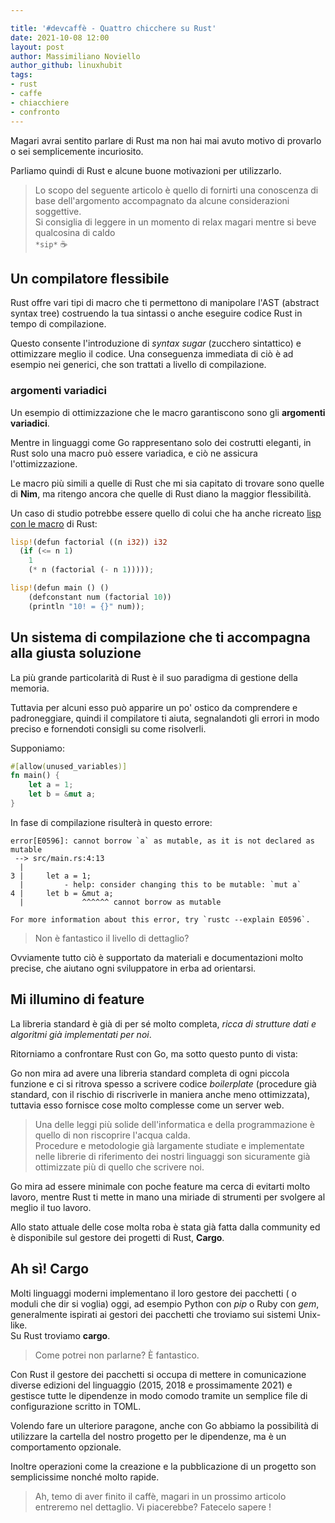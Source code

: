 ```yaml
---

title: '#devcaffè - Quattro chicchere su Rust' 
date: 2021-10-08 12:00
layout: post 
author: Massimiliano Noviello
author_github: linuxhubit 
tags: 
- rust 
- caffe 
- chiacchiere
- confronto
---
```




Magari avrai sentito parlare di Rust ma non hai mai avuto motivo di provarlo o sei semplicemente incuriosito.

Parliamo quindi di Rust e alcune buone motivazioni per utilizzarlo.


> Lo scopo del seguente articolo &egrave; quello di fornirti una conoscenza di base dell'argomento accompagnato da alcune considerazioni soggettive.   
> Si consiglia di leggere in un momento di relax magari mentre si beve qualcosina di caldo  
> `*sip*` ☕ 




## Un compilatore flessibile

Rust offre vari tipi di macro che ti permettono di manipolare l'AST (abstract syntax tree) costruendo la tua sintassi o anche eseguire codice Rust in tempo di compilazione.

Questo consente l'introduzione di *syntax sugar* (zucchero sintattico) e ottimizzare meglio il codice. Una conseguenza immediata di ciò è ad esempio nei generici, che son trattati a livello di compilazione.

### argomenti variadici 
Un esempio di ottimizzazione che le macro garantiscono sono gli **argomenti variadici**.

Mentre in linguaggi come Go rappresentano solo dei costrutti eleganti, in Rust solo una macro può essere variadica, e ciò ne assicura l'ottimizzazione.

Le macro più simili a quelle di Rust che mi sia capitato di trovare sono quelle di **Nim**, ma ritengo ancora che quelle di Rust diano la maggior flessibilità.

Un caso di studio potrebbe essere quello di colui che ha anche ricreato [lisp con le macro](https://github.com/JunSuzukiJapan/macro-lisp) di Rust:

```rust
lisp!(defun factorial ((n i32)) i32
  (if (<= n 1)
    1
    (* n (factorial (- n 1)))));

lisp!(defun main () ()
    (defconstant num (factorial 10))
    (println "10! = {}" num));
```



## Un sistema di compilazione che ti accompagna alla giusta soluzione

La più grande particolarità di Rust è il suo paradigma di gestione della memoria.

Tuttavia per alcuni esso può apparire un po' ostico da comprendere e padroneggiare, quindi il compilatore ti aiuta, segnalandoti gli errori in modo preciso e fornendoti consigli su come risolverli.

Supponiamo:
```rust
#[allow(unused_variables)]
fn main() {
    let a = 1;
    let b = &mut a;
}
```


In fase di compilazione risulterà in questo errore:

```
error[E0596]: cannot borrow `a` as mutable, as it is not declared as mutable
 --> src/main.rs:4:13
  |
3 |     let a = 1;
  |         - help: consider changing this to be mutable: `mut a`
4 |     let b = &mut a;
  |             ^^^^^^ cannot borrow as mutable

For more information about this error, try `rustc --explain E0596`.

```



> Non è fantastico il livello di dettaglio?

Ovviamente tutto ciò è supportato da materiali e documentazioni molto precise, che aiutano ogni sviluppatore in erba ad orientarsi.

## Mi illumino di feature

La libreria standard è già di per sé molto completa,  *ricca di strutture dati e algoritmi già implementati per noi*.

Ritorniamo a confrontare Rust con Go, ma sotto questo punto di vista:

Go non mira ad avere una libreria standard completa di ogni piccola funzione e ci si ritrova spesso a scrivere codice *boilerplate* (procedure già standard, con il rischio di riscriverle in maniera anche meno ottimizzata), tuttavia esso fornisce cose molto complesse come un server web.

> Una delle leggi più solide dell'informatica e della programmazione è quello di non riscoprire l'acqua calda.  
> Procedure e metodologie già largamente studiate e implementate nelle librerie di riferimento dei nostri linguaggi son sicuramente già ottimizzate più di quello che scrivere noi.


Go mira ad essere minimale con poche feature ma cerca di evitarti molto lavoro, mentre Rust ti mette in mano una miriade di strumenti per svolgere al meglio il tuo lavoro.

Allo stato attuale delle cose molta roba è stata già fatta dalla community ed è disponibile sul gestore dei progetti di Rust, **Cargo**.



## Ah sì! Cargo

Molti linguaggi moderni implementano il loro gestore dei pacchetti ( o moduli che dir si voglia) oggi, ad esempio Python con *pip* o Ruby con *gem*, generalmente ispirati ai gestori dei pacchetti che troviamo sui sistemi Unix-like.  
Su Rust troviamo **cargo**.

> Come potrei non parlarne? È fantastico.

Con Rust il gestore dei pacchetti si occupa di mettere in comunicazione diverse edizioni del linguaggio (2015, 2018 e prossimamente 2021) e gestisce tutte le dipendenze in modo comodo tramite un semplice file di configurazione scritto in TOML.

Volendo fare un ulteriore paragone, anche con Go abbiamo la possibilità di utilizzare la cartella del nostro progetto per le dipendenze, ma è un comportamento opzionale.


Inoltre operazioni come la creazione e la pubblicazione di un progetto  son semplicissime nonché molto rapide.


> Ah, temo di aver finito il caffè, magari in un prossimo articolo entreremo nel dettaglio. Vi piacerebbe? Fatecelo sapere ! 
